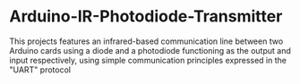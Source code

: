 # Arduino-IR-Photodiode-Transmitter
This projects features an infrared-based communication line between two Arduino cards using a diode and a photodiode functioning as the output and input respectively, using simple communication principles expressed in the "UART" protocol
